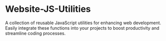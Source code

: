 # Website-JS-Utilities
A collection of reusable JavaScript utilities for enhancing web development. Easily integrate these functions into your projects to boost productivity and streamline coding processes.
